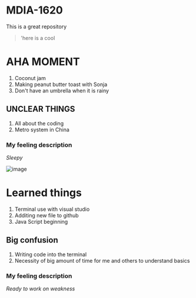 # MDIA-1620
This is a great repository
>'here is a cool

# AHA MOMENT
1. Coconut jam
2. Making peanut butter toast with Sonja
3. Don't have an umbrella when it is rainy

## UNCLEAR THINGS
1. All about the coding
2. Metro system in China

### My feeling description 
*Sleepy*

![image](https://github.com/user-attachments/assets/2f473b4d-cc9c-4ca9-8336-75cd4bd15067)


# Learned things
1. Terminal use with visual studio
2. Additing new file to github
3. Java Script beginning 

## Big confusion 
1. Writing code into the terminal
2. Necessity of big amount of time for me and others to understand basics

### My feeling description 
*Ready to work on weakness*
